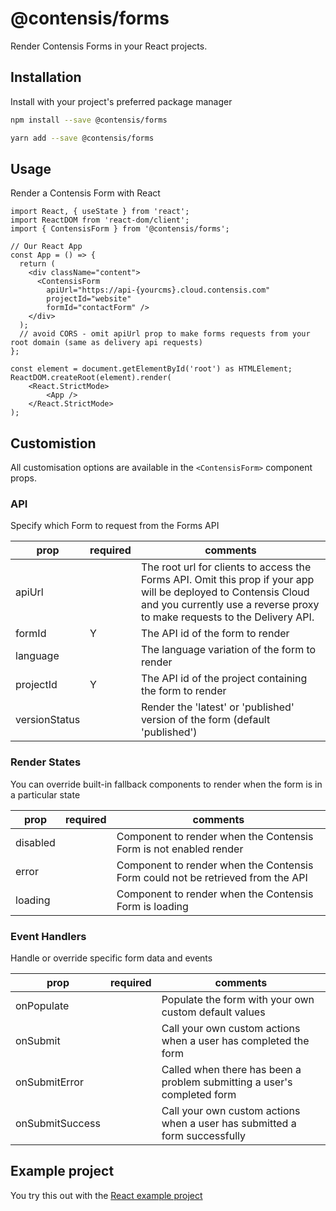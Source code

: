 # @contensis/forms

Render Contensis Forms in your React projects.

## Installation

Install with your project's preferred package manager

```sh
npm install --save @contensis/forms
```

```sh
yarn add --save @contensis/forms
```

## Usage

Render a Contensis Form with React

```tsx
import React, { useState } from 'react';
import ReactDOM from 'react-dom/client';
import { ContensisForm } from '@contensis/forms';

// Our React App
const App = () => {
  return (
    <div className="content">
      <ContensisForm
        apiUrl="https://api-{yourcms}.cloud.contensis.com"
        projectId="website"
        formId="contactForm" />
    </div>
  );
  // avoid CORS - omit apiUrl prop to make forms requests from your root domain (same as delivery api requests)
};

const element = document.getElementById('root') as HTMLElement;
ReactDOM.createRoot(element).render(
    <React.StrictMode>
        <App />
    </React.StrictMode>
);

```

## Customistion

All customisation options are available in the `<ContensisForm>` component props.

### API

Specify which Form to request from the Forms API

| prop          | required | comments                                                                                                                                                                                     |
| ------------- | -------- | -------------------------------------------------------------------------------------------------------------------------------------------------------------------------------------------- |
| apiUrl        |          | The root url for clients to access the Forms API. Omit this prop if your app will be deployed to Contensis Cloud and you currently use a reverse proxy to make requests to the Delivery API. |
| formId        | Y        | The API id of the form to render                                                                                                                                                             |
| language      |          | The language variation of the form to render                                                                                                                                                 |
| projectId     | Y        | The API id of the project containing the form to render                                                                                                                                      |
| versionStatus |          | Render the 'latest' or 'published' version of the form (default 'published')                                                                                                                 |

### Render States

You can override built-in fallback components to render when the form is in a particular state

| prop     | required | comments                                                                        |
| -------- | -------- | ------------------------------------------------------------------------------- |
| disabled |          | Component to render when the Contensis Form is not enabled render               |
| error    |          | Component to render when the Contensis Form could not be retrieved from the API |
| loading  |          | Component to render when the Contensis Form is loading                          |

### Event Handlers

Handle or override specific form data and events

| prop            | required | comments                                                                   |
| --------------- | -------- | -------------------------------------------------------------------------- |
| onPopulate      |          | Populate the form with your own custom default values                      |
| onSubmit        |          | Call your own custom actions when a user has completed the form            |
| onSubmitError   |          | Called when there has been a problem submitting a user's completed form    |
| onSubmitSuccess |          | Call your own custom actions when a user has submitted a form successfully |

## Example project

You try this out with the [React example project](https://github.com/contensis/contensis-forms/tree/main/apps/react)
